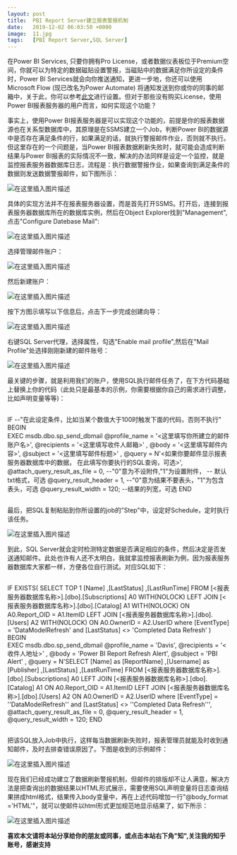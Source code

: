 ```yaml
---
layout: post
title:  PBI Report Server建立报表警报机制
date:   2019-12-02 06:03:50 +0000
image:  11.jpg
tags:   [PBI Report Server,SQL Server]
---
```


在Power BI Services, 只要你拥有Pro License，或者数据仪表板位于Premium空间，你就可以为特定的数据磁贴设置警报，当磁贴中的数据满足你所设定的条件时，Power BI Services就会向你推送通知，更进一步地，你还可以使用Microsoft Flow (现已改名为Power Automate) 将通知发送到你或你的同事的邮箱中，关于此，你可以参考[此文]({{site.baseurl}}/microsoft-flow-for-pbi/)进行设置。但对于那些没有购买License，使用Power BI报表服务器的用户而言，如何实现这个功能？

事实上，使用Power BI报表服务器是可以实现这个功能的，前提是你的报表数据源也在关系型数据库中，其原理是在SSMS建立一个Job，判断Power BI的数据源中是否存在满足条件的行，如果满足的话，就执行警报邮件作业，否则就不执行。但这里存在的一个问题是，当Power BI报表数据刷新失败时，就可能会造成判断结果与Power BI报表的实际情况不一致，解决的办法同样是设定一个监控，就是监控报表服务器数据库日志，流程是：执行数据警报作业，如果查询到满足条件的数据则发送数据警报邮件，如下图所示：

![在这里插入图片描述](https://img-blog.csdnimg.cn/20191202234812531.png?x-oss-process=image/watermark,type_ZmFuZ3poZW5naGVpdGk,shadow_10,text_d3d3LmQtYmkudGVjaA==,size_16,color_FFFFFF,t_70)

具体的实现方法并不在报表服务器设置，而是首先打开SSMS。打开后，连接到报表服务器数据库所在的数据库实例，然后在Object Explorer找到"Management", 点击"Configure Datebase Mail":

![在这里插入图片描述](https://img-blog.csdnimg.cn/20191202234823911.png?x-oss-process=image/watermark,type_ZmFuZ3poZW5naGVpdGk,shadow_10,text_d3d3LmQtYmkudGVjaA==,size_16,color_FFFFFF,t_70)

选择管理邮件账户：

![在这里插入图片描述](https://img-blog.csdnimg.cn/20191202234842882.png?x-oss-process=image/watermark,type_ZmFuZ3poZW5naGVpdGk,shadow_10,text_d3d3LmQtYmkudGVjaA==,size_16,color_FFFFFF,t_70)

然后新建账户：

![在这里插入图片描述](https://img-blog.csdnimg.cn/20191202234850714.png?x-oss-process=image/watermark,type_ZmFuZ3poZW5naGVpdGk,shadow_10,text_d3d3LmQtYmkudGVjaA==,size_16,color_FFFFFF,t_70)

按下方图示填写以下信息后，点击下一步完成创建向导：

![在这里插入图片描述](https://img-blog.csdnimg.cn/20191202234900163.png?x-oss-process=image/watermark,type_ZmFuZ3poZW5naGVpdGk,shadow_10,text_d3d3LmQtYmkudGVjaA==,size_16,color_FFFFFF,t_70)

右键SQL Server代理，选择属性，勾选"Enable mail profile",然后在"Mail Profile"处选择刚刚新建的邮件账号：

![在这里插入图片描述](https://img-blog.csdnimg.cn/2019120223490976.png)

最关键的步骤，就是利用我们的账户，使用SQL执行邮件任务了，在下方代码基础上替换上你的代码（此处只是最基本的示例，你需要根据你自己的需求进行调整，比如声明变量等等)：  

>```SQL
IF --"在此设定条件，比如当某个数值大于100时触发下面的代码，否则不执行"
BEGIN   
    EXEC msdb.dbo.sp_send_dbmail 
        @profile_name = '<这里填写你所建立的邮件账户名>', 
        @recipients = '<这里填写收件人邮箱>' , 
        @body = '<这里填写邮件内容>', 
        @subject = '<这里填写邮件标题>' ,
		@query = N'<如果你要邮件显示报表服务器数据库中的数据，
                             在此填写你要执行的SQL查询，可选>',
		@attach_query_result_as_file = 0, --"0"意为不设附件,"1"为设置附件，
                                                      -- 默认txt格式，可选
		@query_result_header = 1, --"0"意为结果不要表头，"1"为包含表头，可选
		@query_result_width = 120; --结果的列宽，可选
		END
>```

最后，把SQL复制粘贴到你所设置的job的"Step"中，设定好Schedule，定时执行该任务。

![在这里插入图片描述](https://img-blog.csdnimg.cn/20191202234917775.png?x-oss-process=image/watermark,type_ZmFuZ3poZW5naGVpdGk,shadow_10,text_d3d3LmQtYmkudGVjaA==,size_16,color_FFFFFF,t_70)

到此，SQL Server就会定时检测特定数据是否满足相应的条件，然后决定是否发送通知邮件。此处也许有人还不太明白，我就拿监控报表刷新为例，因为报表服务器数据库大家都一样，方便各位自行测试。对应SQL如下：

>```SQL
  IF EXISTS(
  SELECT TOP 1
        [Name]
        ,[LastStatus]
        ,[LastRunTime]
        FROM [<报表服务器数据库名称>].[dbo].[Subscriptions] A0 WITH(NOLOCK)
        LEFT JOIN [<报表服务器数据库名称>].[dbo].[Catalog] A1 WITH(NOLOCK)
        ON A0.Report_OID = A1.ItemID
        LEFT JOIN [<报表服务器数据库名称>].[dbo].[Users] A2 WITH(NOLOCK)
        ON A0.OwnerID = A2.UserID
        where [EventType] = 'DataModelRefresh'
        and [LastStatus] <> 'Completed Data Refresh'
		)
	BEGIN   
    EXEC msdb.dbo.sp_send_dbmail 
        @profile_name = 'Davis', 
        @recipients = '<收件人地址>' , 
        @body = 'Power BI Report Refresh Alert', 
        @subject = 'PBI Alert' ,
		@query = N'SELECT 
        [Name] as [ReportName]
		,[Username] as [Publisher]
        ,[LastStatus]
        ,[LastRunTime]
        FROM [<报表服务器数据库名称>].[dbo].[Subscriptions] A0
        LEFT JOIN [<报表服务器数据库名称>].[dbo].[Catalog] A1 
        ON A0.Report_OID = A1.ItemID
        LEFT JOIN [<报表服务器数据库名称>].[dbo].[Users] A2
        ON A0.OwnerID = A2.UserID
        where [EventType] = ''DataModelRefresh''
        and [LastStatus] <> ''Completed Data Refresh''',
		@attach_query_result_as_file = 0,
		@query_result_header = 1,
		@query_result_width = 120;
		END
>```

把该SQL放入Job中执行，这样每当数据刷新失败时，报表管理员就能及时收到通知邮件，及时去排查错误原因了。下图是收到的示例邮件：

![在这里插入图片描述](https://img-blog.csdnimg.cn/20191202235006102.png?x-oss-process=image/watermark,type_ZmFuZ3poZW5naGVpdGk,shadow_10,text_d3d3LmQtYmkudGVjaA==,size_16,color_FFFFFF,t_70)

现在我们已经成功建立了数据刷新警报机制，但邮件的排版却不让人满意，解决方法是把查询出的数据结果以HTML形式展示，需要使用SQL声明变量将日志查询结果拼成html格式，结果传入body变量中，再在上述代码增加一行"@body_format ='HTML'"，就可以使邮件以html形式更加规范地显示结果了，如下所示：

![在这里插入图片描述](https://img-blog.csdnimg.cn/20191202235015656.png)

**喜欢本文请将本站分享给你的朋友或同事，或点击本站右下角"知",关注我的知乎账号，感谢支持**